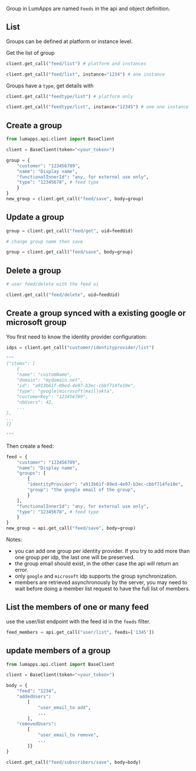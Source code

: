 Group in LumApps are named `Feeds` in the api and object definition.

## List
Groups can be defined at platform or instance level.

Get the list of group
```python
client.get_call("feed/list") # platform and instances

client.get_call("feed/list", instance="1234") # one instance
```

Groups have a `type`, get details with
```python
client.get_call("feedtype/list") # platform only

client.get_call("feedtype/list", instance="12345") # one one instance
```


## Create a group

```python
from lumapps.api.client import BaseClient

client = BaseClient(token="<your_token>")

group = {
    "customer": "123456789",
    "name": "Display name",
    "functionalInnerId": "any, for external use only",
    "type": "12345678", # feed type
    }
}
new_group = client.get_call("feed/save", body=group)
```
## Update a group

```python
group = client.get_call("feed/get", uid=feedUid)

# change group name then save

group = client.get_call("feed/save", body=group)

```
## Delete a group

```python
# user feed/delete with the feed ui

client.get_call("feed/delete", uid=feedUid)
```
## Create a group synced with a existing google or microsoft group

You first need to know the identity provider configuration:

```python
idps = client.get_call("customer/identityprovider/list")

"""
{"items": [
    {
    "name": "customName",
    "domain": "mydomain.net",
    "id": "a913b61f-09ed-4e97-b3ec-cbbf714fe10e",
    "type": "google|microsoft|mail|okta",
    "customerKey": "123456789",
    "nbUsers": 42,
    ...
},
...
]}

"""
```
Then create a feed:

```python
feed = {
    "customer": "123456789",
    "name": "Display name",
    "groups": [
        {
        "identityProvider": "a913b61f-09ed-4e97-b3ec-cbbf714fe10e",
        "group": "the google email of the group",
        }
    ],
    "functionalInnerId": "any, for external use only",
    "type": "12345678", # feed type
    }
}
new_group = api.get_call("feed/save", body=group)
```

Notes:
- you can add one group per identity provider. If you try to add more than one group per idp, the last one will be preserved.
- the group email should exist, in the other case the api will return an error.
- only `google` and `microsoft` idp supports the group synchronization.
- members are retrieved asynchronously by the server, you may need to wait before doing a member list request to have the full list of members.

## List the members of one or many feed

use the user/list endpoint with the feed id in the `feeds` filter.

```python
feed_members = api.get_call("user/list", feeds=['1345'])

```
## update members of a group

```python
from lumapps.api.client import BaseClient

client = BaseClient(token="<your_token>")

body = {
    "feed": "1234",
    "addedUsers":
        [
            "user_email_to add",
            ...
        ],
    "removedUsers":
        [
            "user_email_to remove",
            ...
        ]}
}

client.get_call("feed/subscribers/save", body=body)
```




